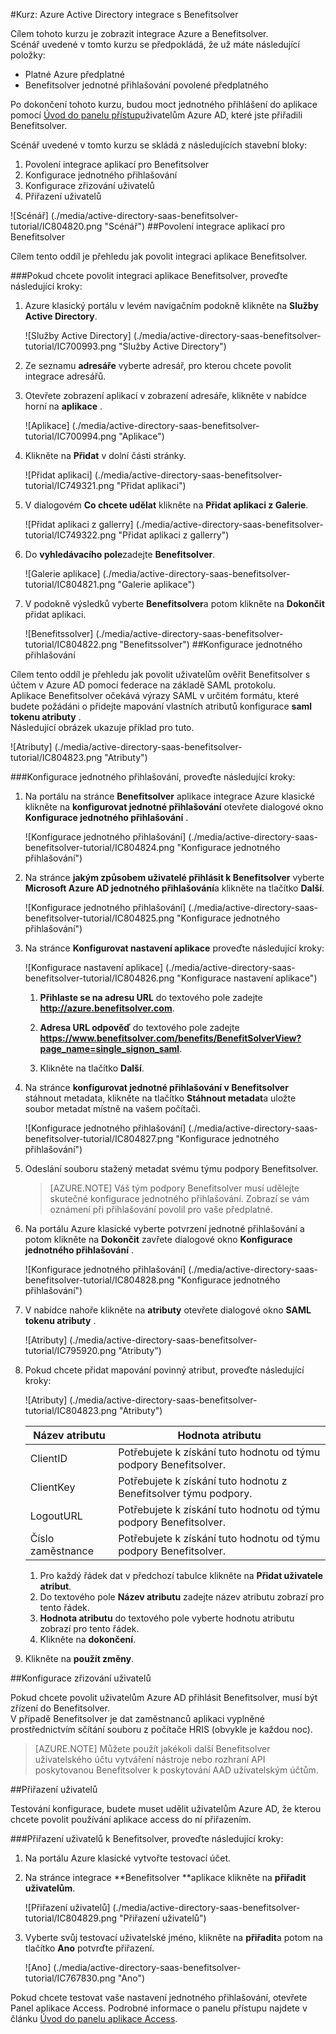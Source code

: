 <properties 
    pageTitle="Kurz: Azure Active Directory integrace s Benefitsolver | Microsoft Azure"
    description="Naučte se používat Benefitsolver s Azure Active Directory povolit jednotné přihlašování, automatizované zřizování a další!" 
    services="active-directory" 
    authors="jeevansd"  
    documentationCenter="na" 
    manager="femila"/>
<tags 
    ms.service="active-directory" 
    ms.devlang="na" 
    ms.topic="article" 
    ms.tgt_pltfrm="na" 
    ms.workload="identity" 
    ms.date="10/10/2016" 
    ms.author="jeedes" />

#<a name="tutorial-azure-active-directory-integration-with-benefitsolver"></a>Kurz: Azure Active Directory integrace s Benefitsolver

Cílem tohoto kurzu je zobrazit integrace Azure a Benefitsolver.  
Scénář uvedené v tomto kurzu se předpokládá, že už máte následující položky:

-   Platné Azure předplatné
-   Benefitsolver jednotné přihlašování povolené předplatného

Po dokončení tohoto kurzu, budou moct jednotného přihlášení do aplikace pomocí [Úvod do panelu přístup](active-directory-saas-access-panel-introduction.md)uživatelům Azure AD, které jste přiřadili Benefitsolver.

Scénář uvedené v tomto kurzu se skládá z následujících stavební bloky:

1.  Povolení integrace aplikací pro Benefitsolver
2.  Konfigurace jednotného přihlašování
3.  Konfigurace zřizování uživatelů
4.  Přiřazení uživatelů

![Scénář] (./media/active-directory-saas-benefitsolver-tutorial/IC804820.png "Scénář")
##<a name="enabling-the-application-integration-for-benefitsolver"></a>Povolení integrace aplikací pro Benefitsolver

Cílem tento oddíl je přehledu jak povolit integraci aplikace Benefitsolver.

###<a name="to-enable-the-application-integration-for-benefitsolver-perform-the-following-steps"></a>Pokud chcete povolit integraci aplikace Benefitsolver, proveďte následující kroky:

1.  Azure klasický portálu v levém navigačním podokně klikněte na **Služby Active Directory**.

    ![Služby Active Directory] (./media/active-directory-saas-benefitsolver-tutorial/IC700993.png "Služby Active Directory")

2.  Ze seznamu **adresáře** vyberte adresář, pro kterou chcete povolit integrace adresářů.

3.  Otevřete zobrazení aplikací v zobrazení adresáře, klikněte v nabídce horní na **aplikace** .

    ![Aplikace] (./media/active-directory-saas-benefitsolver-tutorial/IC700994.png "Aplikace")

4.  Klikněte na **Přidat** v dolní části stránky.

    ![Přidat aplikaci] (./media/active-directory-saas-benefitsolver-tutorial/IC749321.png "Přidat aplikaci")

5.  V dialogovém **Co chcete udělat** klikněte na **Přidat aplikaci z Galerie**.

    ![Přidat aplikaci z gallerry] (./media/active-directory-saas-benefitsolver-tutorial/IC749322.png "Přidat aplikaci z gallerry")

6.  Do **vyhledávacího pole**zadejte **Benefitsolver**.

    ![Galerie aplikace] (./media/active-directory-saas-benefitsolver-tutorial/IC804821.png "Galerie aplikace")

7.  V podokně výsledků vyberte **Benefitsolver**a potom klikněte na **Dokončit** přidat aplikaci.

    ![Benefitssolver] (./media/active-directory-saas-benefitsolver-tutorial/IC804822.png "Benefitssolver")
##<a name="configuring-single-sign-on"></a>Konfigurace jednotného přihlašování

Cílem tento oddíl je přehledu jak povolit uživatelům ověřit Benefitsolver s účtem v Azure AD pomocí federace na základě SAML protokolu.  
Aplikace Benefitsolver očekává výrazy SAML v určitém formátu, které budete požádáni o přidejte mapování vlastních atributů konfigurace **saml tokenu atributy** .  
Následující obrázek ukazuje příklad pro tuto.

![Atributy] (./media/active-directory-saas-benefitsolver-tutorial/IC804823.png "Atributy")

###<a name="to-configure-single-sign-on-perform-the-following-steps"></a>Konfigurace jednotného přihlašování, proveďte následující kroky:

1.  Na portálu na stránce **Benefitsolver** aplikace integrace Azure klasické klikněte na **konfigurovat jednotné přihlašování** otevřete dialogové okno **Konfigurace jednotného přihlašování** .

    ![Konfigurace jednotného přihlašování] (./media/active-directory-saas-benefitsolver-tutorial/IC804824.png "Konfigurace jednotného přihlašování")

2.  Na stránce **jakým způsobem uživatelé přihlásit k Benefitsolver** vyberte **Microsoft Azure AD jednotného přihlašování**a klikněte na tlačítko **Další**.

    ![Konfigurace jednotného přihlašování] (./media/active-directory-saas-benefitsolver-tutorial/IC804825.png "Konfigurace jednotného přihlašování")

3.  Na stránce **Konfigurovat nastavení aplikace** proveďte následující kroky:

    ![Konfigurace nastavení aplikace] (./media/active-directory-saas-benefitsolver-tutorial/IC804826.png "Konfigurace nastavení aplikace")

    1.  **Přihlaste se na adresu URL** do textového pole zadejte **http://azure.benefitsolver.com**.
    2.  **Adresa URL odpověď** do textového pole zadejte **https://www.benefitsolver.com/benefits/BenefitSolverView?page_name=single_signon_saml**.  


    3.  Klikněte na tlačítko **Další**.

4.  Na stránce **konfigurovat jednotné přihlašování v Benefitsolver** stáhnout metadata, klikněte na tlačítko **Stáhnout metadat**a uložte soubor metadat místně na vašem počítači.

    ![Konfigurace jednotného přihlašování] (./media/active-directory-saas-benefitsolver-tutorial/IC804827.png "Konfigurace jednotného přihlašování")

5.  Odeslání souboru stažený metadat svému týmu podpory Benefitsolver.

    >[AZURE.NOTE] Váš tým podpory Benefitsolver musí udělejte skutečné konfigurace jednotného přihlašování.
Zobrazí se vám oznámení při přihlašování povolil pro vaše předplatné.

6.  Na portálu Azure klasické vyberte potvrzení jednotné přihlašování a potom klikněte na **Dokončit** zavřete dialogové okno **Konfigurace jednotného přihlašování** .

    ![Konfigurace jednotného přihlašování] (./media/active-directory-saas-benefitsolver-tutorial/IC804828.png "Konfigurace jednotného přihlašování")

7.  V nabídce nahoře klikněte na **atributy** otevřete dialogové okno **SAML tokenu atributy** .

    ![Atributy] (./media/active-directory-saas-benefitsolver-tutorial/IC795920.png "Atributy")

8.  Pokud chcete přidat mapování povinný atribut, proveďte následující kroky:

    ![Atributy] (./media/active-directory-saas-benefitsolver-tutorial/IC804823.png "Atributy")

  	|Název atributu|Hodnota atributu|
  	|---|---|
  	|ClientID|Potřebujete k získání tuto hodnotu od týmu podpory Benefitsolver.|
  	|ClientKey|Potřebujete k získání tuto hodnotu z Benefitsolver týmu podpory.|
  	|LogoutURL|Potřebujete k získání tuto hodnotu od týmu podpory Benefitsolver.|
  	|Číslo zaměstnance|Potřebujete k získání tuto hodnotu od týmu podpory Benefitsolver.|

    1.  Pro každý řádek dat v předchozí tabulce klikněte na **Přidat uživatele atribut**.
    2.  Do textového pole **Název atributu** zadejte název atributu zobrazí pro tento řádek.
    3.  **Hodnota atributu** do textového pole vyberte hodnotu atributu zobrazí pro tento řádek.
    4.  Klikněte na **dokončení**.

9.  Klikněte na **použít změny**.

##<a name="configuring-user-provisioning"></a>Konfigurace zřizování uživatelů

Pokud chcete povolit uživatelům Azure AD přihlásit Benefitsolver, musí být zřízení do Benefitsolver.  
V případě Benefitsolver je dat zaměstnanců aplikaci vyplněné prostřednictvím sčítání souboru z počítače HRIS (obvykle je každou noc).  

>[AZURE.NOTE] Můžete použít jakékoli další Benefitsolver uživatelského účtu vytváření nástroje nebo rozhraní API poskytovanou Benefitsolver k poskytování AAD uživatelským účtům.

##<a name="assigning-users"></a>Přiřazení uživatelů

Testování konfigurace, budete muset udělit uživatelům Azure AD, že kterou chcete povolit používání aplikace access do ní přiřazením.

###<a name="to-assign-users-to-benefitsolver-perform-the-following-steps"></a>Přiřazení uživatelů k Benefitsolver, proveďte následující kroky:

1.  Na portálu Azure klasické vytvořte testovací účet.

2.  Na stránce integrace **Benefitsolver **aplikace klikněte na **přiřadit uživatelům**.

    ![Přiřazení uživatelů] (./media/active-directory-saas-benefitsolver-tutorial/IC804829.png "Přiřazení uživatelů")

3.  Vyberte svůj testovací uživatelské jméno, klikněte na **přiřadit**a potom na tlačítko **Ano** potvrďte přiřazení.

    ![Ano] (./media/active-directory-saas-benefitsolver-tutorial/IC767830.png "Ano")

Pokud chcete testovat vaše nastavení jednotného přihlašování, otevřete Panel aplikace Access. Podrobné informace o panelu přístupu najdete v článku [Úvod do panelu aplikace Access](active-directory-saas-access-panel-introduction.md).
